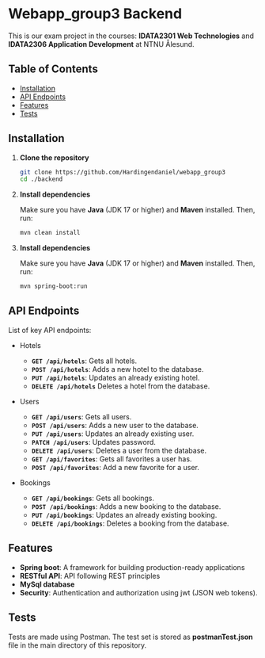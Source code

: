 # Webapp_group3 Backend
This is our exam project in the courses: **IDATA2301 Web Technologies** and
**IDATA2306 Application Development** at NTNU Ålesund.

## Table of Contents

- [Installation](#installation)
- [API Endpoints](#api-endpoints)
- [Features](#features)
- [Tests](#tests)

## Installation

1. **Clone the repository**

   ```bash
   git clone https://github.com/Hardingendaniel/webapp_group3
   cd ./backend 

2. **Install dependencies**

    Make sure you have **Java** (JDK 17 or higher) and **Maven** installed. Then, run:

   ```bash
   mvn clean install

3. **Install dependencies**

   Make sure you have **Java** (JDK 17 or higher) and **Maven** installed. Then, run:

   ```bash
   mvn spring-boot:run

## API Endpoints
List of key API endpoints:

- Hotels
  - **`GET /api/hotels`**: Gets all hotels.
  - **`POST /api/hotels`**: Adds a new hotel to the database.
  - **`PUT /api/hotels`**: Updates an already existing hotel.
  - **`DELETE /api/hotels`** Deletes a hotel from the database.
  
- Users
  - **`GET /api/users`**: Gets all users.
  - **`POST /api/users`**: Adds a new user to the database.
  - **`PUT /api/users`**: Updates an already existing user.
  - **`PATCH /api/users`**: Updates password.
  - **`DELETE /api/users`**: Deletes a user from the database.
  - **`GET /api/favorites`**: Gets all favorites a user has.
  - **`POST /api/favorites`**: Add a new favorite for a user.

- Bookings
  - **`GET /api/bookings`**: Gets all bookings.
  - **`POST /api/bookings`**: Adds a new booking to the database.
  - **`PUT /api/bookings`**: Updates an already existing booking.
  - **`DELETE /api/bookings`**: Deletes a booking from the database.

## Features
- **Spring boot**: A framework for building production-ready applications
- **RESTful API**: API following REST principles
- **MySql database**
- **Security**: Authentication and authorization using jwt (JSON web tokens).

## Tests
Tests are made using Postman. The test set is stored as  **postmanTest.json** file in the main directory of 
this repository. 